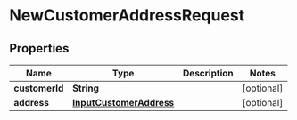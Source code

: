 
# NewCustomerAddressRequest

## Properties
Name | Type | Description | Notes
------------ | ------------- | ------------- | -------------
**customerId** | **String** |  |  [optional]
**address** | [**InputCustomerAddress**](InputCustomerAddress.md) |  |  [optional]



